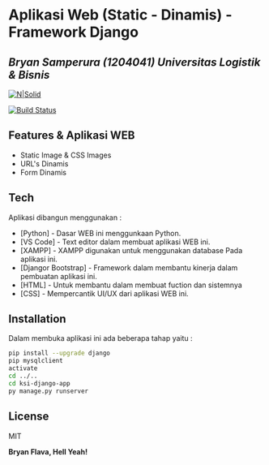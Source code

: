 # Aplikasi Web (Static - Dinamis) - Framework Django
## _Bryan Samperura (1204041) Universitas Logistik & Bisnis_

[![N|Solid](https://cldup.com/dTxpPi9lDf.thumb.png)](https://nodesource.com/products/nsolid)

[![Build Status](https://travis-ci.org/joemccann/dillinger.svg?branch=master)](https://travis-ci.org/joemccann/dillinger)

## Features & Aplikasi WEB

- Static Image & CSS Images
- URL's Dinamis
- Form Dinamis

## Tech

Aplikasi dibangun menggunakan :

- [Python] - Dasar WEB ini menggunkaan Python.
- [VS Code] - Text editor dalam membuat aplikasi WEB ini.
- [XAMPP] - XAMPP digunakan untuk menggunakan database Pada aplikasi ini.
- [Djangor Bootstrap] - Framework dalam membantu kinerja dalam pembuatan aplikasi ini.
- [HTML] - Untuk membantu dalam membuat fuction dan sistemnya
- [CSS] - Mempercantik UI/UX dari aplikasi WEB ini.


## Installation

Dalam membuka aplikasi ini ada beberapa tahap yaitu :

```sh
pip install --upgrade django
pip mysqlclient
activate
cd ../..
cd ksi-django-app
py manage.py runserver
```

## License

MIT

**Bryan Flava, Hell Yeah!**

[//]: # (These are reference links used in the body of this note and get stripped out when the markdown processor does its job. There is no need to format nicely because it shouldn't be seen. Thanks SO - http://stackoverflow.com/questions/4823468/store-comments-in-markdown-syntax)

   [dill]: <https://github.com/joemccann/dillinger>
   [git-repo-url]: <https://github.com/joemccann/dillinger.git>
   [john gruber]: <http://daringfireball.net>
   [df1]: <http://daringfireball.net/projects/markdown/>
   [markdown-it]: <https://github.com/markdown-it/markdown-it>
   [Ace Editor]: <http://ace.ajax.org>
   [node.js]: <http://nodejs.org>
   [Twitter Bootstrap]: <http://twitter.github.com/bootstrap/>
   [jQuery]: <http://jquery.com>
   [@tjholowaychuk]: <http://twitter.com/tjholowaychuk>
   [express]: <http://expressjs.com>
   [AngularJS]: <http://angularjs.org>
   [Gulp]: <http://gulpjs.com>

   [PlDb]: <https://github.com/joemccann/dillinger/tree/master/plugins/dropbox/README.md>
   [PlGh]: <https://github.com/joemccann/dillinger/tree/master/plugins/github/README.md>
   [PlGd]: <https://github.com/joemccann/dillinger/tree/master/plugins/googledrive/README.md>
   [PlOd]: <https://github.com/joemccann/dillinger/tree/master/plugins/onedrive/README.md>
   [PlMe]: <https://github.com/joemccann/dillinger/tree/master/plugins/medium/README.md>
   [PlGa]: <https://github.com/RahulHP/dillinger/blob/master/plugins/googleanalytics/README.md>

